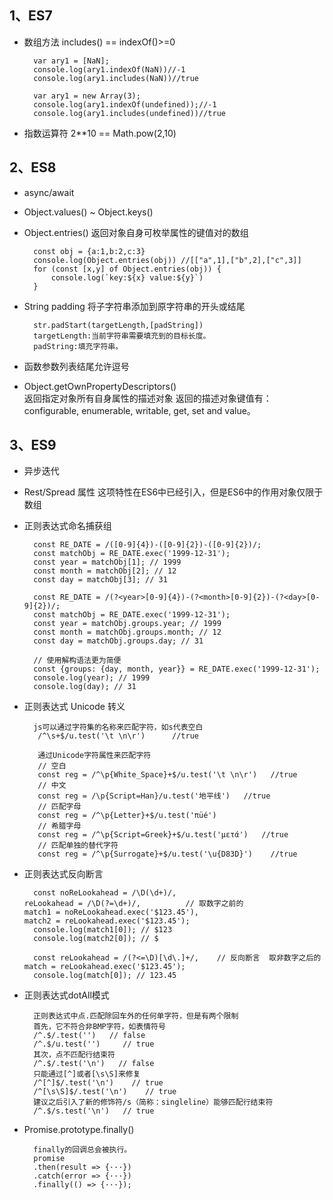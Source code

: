## 1、ES7
* 数组方法 includes() == indexOf()>=0

		var ary1 = [NaN];
		console.log(ary1.indexOf(NaN))//-1
		console.log(ary1.includes(NaN))//true

		var ary1 = new Array(3);
		console.log(ary1.indexOf(undefined));//-1
		console.log(ary1.includes(undefined))//true
* 指数运算符 2**10 == Math.pow(2,10)
## 2、ES8
* async/await
* Object.values() ~ Object.keys()
* Object.entries()  返回对象自身可枚举属性的键值对的数组

		const obj = {a:1,b:2,c:3}
		console.log(Object.entries(obj)) //[["a",1],["b",2],["c",3]]
		for (const [x,y] of Object.entries(obj)) {
			console.log(`key:${x} value:${y}`)
		}
* String padding  将子字符串添加到原字符串的开头或结尾

		str.padStart(targetLength,[padString])
		targetLength:当前字符串需要填充到的目标长度。
		padString:填充字符串。
* 函数参数列表结尾允许逗号
* Object.getOwnPropertyDescriptors()   
返回指定对象所有自身属性的描述对象
返回的描述对象键值有：configurable, enumerable, writable, get, set and value。
## 3、ES9
* 异步迭代
* Rest/Spread 属性
这项特性在ES6中已经引入，但是ES6中的作用对象仅限于数组
* 正则表达式命名捕获组

		const RE_DATE = /([0-9]{4})-([0-9]{2})-([0-9]{2})/;
		const matchObj = RE_DATE.exec('1999-12-31');
		const year = matchObj[1]; // 1999
		const month = matchObj[2]; // 12
		const day = matchObj[3]; // 31

		const RE_DATE = /(?<year>[0-9]{4})-(?<month>[0-9]{2})-(?<day>[0-9]{2})/;
		const matchObj = RE_DATE.exec('1999-12-31');
		const year = matchObj.groups.year; // 1999
		const month = matchObj.groups.month; // 12
		const day = matchObj.groups.day; // 31

		// 使用解构语法更为简便
		const {groups: {day, month, year}} = RE_DATE.exec('1999-12-31');
		console.log(year); // 1999
		console.log(day); // 31
* 正则表达式 Unicode 转义

		js可以通过字符集的名称来匹配字符，如s代表空白
		 /^\s+$/u.test('\t \n\r')      //true

		 通过Unicode字符属性来匹配字符
		 // 空白
		 const reg = /^\p{White_Space}+$/u.test('\t \n\r')   //true
		 // 中文
		 const reg = /\p{Script=Han}/u.test('地平线')   //true
		 // 匹配字母
		 const reg = /^\p{Letter}+$/u.test('πüé')
		 // 希腊字母
		 const reg = /^\p{Script=Greek}+$/u.test('μετά')   //true
		 // 匹配单独的替代字符
		 const reg = /^\p{Surrogate}+$/u.test('\u{D83D}')    //true
* 正则表达式反向断言

		const noReLookahead = /\D(\d+)/,
      reLookahead = /\D(?=\d+)/,          // 取数字之前的
      match1 = noReLookahead.exec('$123.45'),
      match2 = reLookahead.exec('$123.45');
		console.log(match1[0]); // $123   
		console.log(match2[0]); // $

		const reLookahead = /(?<=\D)[\d\.]+/,    // 反向断言  取非数字之后的
      match = reLookahead.exec('$123.45');
		console.log(match[0]); // 123.45
* 正则表达式dotAll模式

		正则表达式中点.匹配除回车外的任何单字符，但是有两个限制
		首先，它不符合非BMP字符，如表情符号
		/^.$/.test('')   // false
		/^.$/u.test('')     // true
		其次，点不匹配行结束符
		/^.$/.test('\n')   // false
		只能通过[^]或者[\s\S]来修复
		/^[^]$/.test('\n')    // true
		/^[\s\S]$/.test('\n')    // true
		建议之后引入了新的修饰符/s（简称：singleline）能够匹配行结束符
		/^.$/s.test('\n')   // true
* Promise.prototype.finally()

		finally的回调总会被执行。
		promise
		.then(result => {···})
		.catch(error => {···})
		.finally(() => {···});
